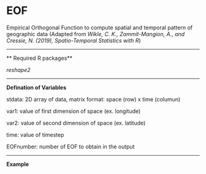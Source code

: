 # EOF
Empirical Orthogonal Function to compute spatial and temporal pattern of geographic data (Adapted from *Wikle, C. K., Zammit-Mangion, A., and Cressie, N. (2019), Spatio-Temporal Statistics with R*)

---------------------
** Required R packages**

*reshape2*

---------------------

**Defination of Variables**

stdata: 2D array of data, matrix format: space (row) x time (columun)

var1: value of first dimension of space (ex. longitude)

var2: value of second dimension of space (ex. latitude)

time: value of timestep

EOFnumber: number of EOF to obtain in the output

---------------------

**Example**

